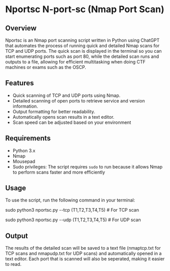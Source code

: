 # Nportsc N-port-sc (Nmap Port Scan)

## Overview
Nportsc is an Nmap port scanning script written in Python using ChatGPT that automates the process of running quick and detailed Nmap scans for TCP and UDP ports. The quick scan is displayed in the terminal so you can start enumerating ports such as port 80, while the detailed scan runs and outputs to a file, allowing for efficient multitasking when doing CTF machines or exams such as the OSCP.

## Features
- Quick scanning of TCP and UDP ports using Nmap.
- Detailed scanning of open ports to retrieve service and version information.
- Output formatting for better readability.
- Automatically opens scan results in a text editor.
- Scan speed can be adjusted based on your environment

## Requirements
- Python 3.x
- Nmap
- Mousepad
- Sudo privileges: The script requires `sudo` to run because it allows Nmap to perform scans faster and more efficiently

## Usage
To use the script, run the following command in your terminal:

sudo python3 nportsc.py <target-ip> --tcp (T1,T2,T3,T4,T5)  # For TCP scan

sudo python3 nportsc.py <target-ip> --udp (T1,T2,T3,T4,T5)  # For UDP scan

## Output

The results of the detailed scan will be saved to a text file (nmaptcp.txt for TCP scans and nmapudp.txt for UDP scans) and automatically opened in a text editor. Each port that is scanned will also be seperated, making it easier to read.
